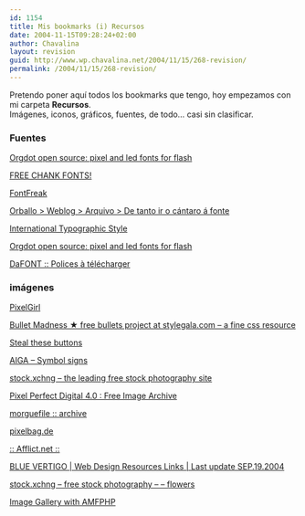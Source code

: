 ```yaml
---
id: 1154
title: Mis bookmarks (i) Recursos
date: 2004-11-15T09:28:24+02:00
author: Chavalina
layout: revision
guid: http://www.wp.chavalina.net/2004/11/15/268-revision/
permalink: /2004/11/15/268-revision/
---
```

Pretendo poner aquí todos los bookmarks que tengo, hoy empezamos con mi carpeta **Recursos**.  
Imágenes, iconos, gráficos, fuentes, de todo… casi sin clasificar.

### Fuentes </p> 

[Orgdot open source: pixel and led fonts for flash](http://www.orgdot.com/aliasfonts/) 

[FREE CHANK FONTS!](http://www.chank.com/freefonts.php) 

[FontFreak](http://www.fontfreak.com/index2.htm) 

[Orballo > Weblog > Arquivo > De tanto ir o cántaro á fonte](http://orballo.f2o.org/weblog/arquivo/000049.html) 

[International Typographic Style](http://webpages.marshall.edu/%7Ebruggemann1/international_typographic_style1.htm) 

[Orgdot open source: pixel and led fonts for flash](http://www.orgdot.com/aliasfonts/) 

[DaFONT :: Polices &agrave; télécharger](http://www.dafont.com/) 

### imágenes

[PixelGirl](http://www.pixelgirlpresents.com/icons.php?page=2&cat=pc) 

[Bullet Madness ★ free bullets project at stylegala.com – a fine css resource](http://www.stylegala.com/archive/bulletmadness/) 

[Steal these buttons](http://www.gtmcknight.com/buttons/blogware.php) 

[AIGA – Symbol signs](http://www.aiga.org/content.cfm?ContentID=147) 

[stock.xchng – the leading free stock photography site](http://www.sxc.hu/) 

[Pixel Perfect Digital 4.0 : Free Image Archive](http://www.pixelperfectdigital.com/) 

[morguefile :: archive](http://www.morguefile.com/archive/index.php) 

[pixelbag.de](http://www.pixelbag.de/) 

[:: Afflict.net ::](http://www.afflict.net/) 

[BLUE VERTIGO | Web Design Resources Links | Last update SEP.19.2004](http://www.bluevertigo.com.ar/bluevertigo.htm) 

[stock.xchng – free stock photography – – flowers](http://sxc.hu/browse.phtml?f=s&c=117&p=5) 

[Image Gallery with AMFPHP](http://www.sephiroth.it/file_detail.php?id=119)